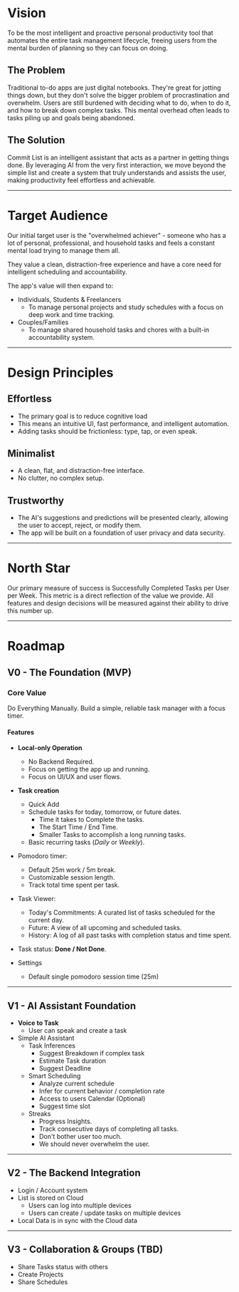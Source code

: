 # Vision
To be the most intelligent and proactive personal productivity tool that automates the entire task 
management lifecycle, freeing users from the mental burden of planning so they can focus on doing.

## The Problem
Traditional to-do apps are just digital notebooks. They're great for jotting things down, 
but they don't solve the bigger problem of procrastination and overwhelm. Users are still
burdened with deciding what to do, when to do it, and how to break down complex tasks. 
This mental overhead often leads to tasks piling up and goals being abandoned.

## The Solution 
Commit List is an intelligent assistant that acts as a partner in getting things done. 
By leveraging AI from the very first interaction, we move beyond the simple list and create a 
system that truly understands and assists the user, making productivity feel 
effortless and achievable.

---

# Target Audience
Our initial target user is the "overwhelmed achiever" - someone who has a lot of personal, 
professional, and household tasks and feels a constant mental load trying to manage them all. 

They value a clean, distraction-free experience and have a core need for intelligent scheduling and accountability.

The app's value will then expand to:
- Individuals, Students & Freelancers
  - To manage personal projects and study schedules with a focus on deep work and time tracking.
- Couples/Families
  - To manage shared household tasks and chores with a built-in accountability system.

---

# Design Principles

## Effortless

- The primary goal is to reduce cognitive load
- This means an intuitive UI, fast performance, and intelligent automation.
- Adding tasks should be frictionless: type, tap, or even speak. 

## Minimalist

- A clean, flat, and distraction-free interface.
- No clutter, no complex setup.


## Trustworthy

- The AI's suggestions and predictions will be presented clearly, allowing the user to accept, reject, or modify them.
- The app will be built on a foundation of user privacy and data security.

---

# North Star

Our primary measure of success is Successfully Completed Tasks per User per Week. 
This metric is a direct reflection of the value we provide. 
All features and design decisions will be measured against their ability to drive this number up.

---

# Roadmap

## V0 - The Foundation (MVP)

### Core Value
Do Everything Manually. 
Build a simple, reliable task manager with a focus timer.

#### Features

- **Local-only Operation**
  - No Backend Required. 
  - Focus on getting the app up and running. 
  - Focus on UI/UX and user flows. 

- **Task creation**
    - Quick Add
    - Schedule tasks for today, tomorrow, or future dates.
      - Time it takes to Complete the tasks. 
      - The Start Time / End Time. 
      - Smaller Tasks to accomplish a long running tasks. 
    - Basic recurring tasks (*Daily* or *Weekly*).

- Pomodoro timer:
  - Default 25m work / 5m break.
  - Customizable session length.
  - Track total time spent per task.

- Task Viewer:
    - Today's Commitments: A curated list of tasks scheduled for the current day.
    - Future: A view of all upcoming and scheduled tasks.
    - History: A log of all past tasks with completion status and time spent.

- Task status: **Done / Not Done**.

- Settings 
  - Default single pomodoro session time (25m)

---

## V1 - AI Assistant Foundation

- **Voice to Task**
  - User can speak and create a task
- Simple AI Assistant
  - Task Inferences
    - Suggest Breakdown if complex task
    - Estimate Task duration
    - Suggest Deadline
  - Smart Scheduling
    - Analyze current schedule
    - Infer for current behavior / completion rate
    - Access to users Calendar (Optional)
    - Suggest time slot
  - Streaks
    - Progress Insights.
    - Track consecutive days of completing all tasks.
    - Don't bother user too much. 
    - We should never overwhelm the user.

---

## V2 - The Backend Integration

- Login / Account system 
- List is stored on Cloud
  - Users can log into multiple devices
  - Users can create / update tasks on multiple devices
- Local Data is in sync with the Cloud data

---

## V3  - Collaboration & Groups (TBD)
- Share Tasks status with others
- Create Projects
- Share Schedules